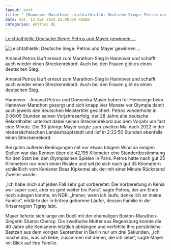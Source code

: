 ```yaml
---
layout: post
title: " [Hannover Marathon] Leichtathletik: Deutsche Siege: Petros und Mayer gewinnen ..."
date: Sat, 13 Apr 2024 22:00:00 +0200
categories: entries DE
---
```

[Leichtathletik: Deutsche Siege: Petros und Mayer gewinnen ...](https://www.volksstimme.de/panorama/deutsche-siege-petros-und-mayer-gewinnen-hannover-marathon-3825128)

![Leichtathletik: Deutsche Siege: Petros und Mayer gewinnen ...](https://bmg-images.forward-publishing.io/2024/04/14/5ac14b0a-76e3-4418-87e3-b9abcaa3007f.jpeg?rect=0%2C95%2C2048%2C1152&w=1024)

Amanal Petros läuft erneut zum Marathon-Sieg in Hannover und schafft auch wieder einen Streckenrekord. Auch bei den Frauen gibt es einen deutschen Sieg.

Amanal Petros läuft erneut zum Marathon-Sieg in Hannover und schafft auch wieder einen Streckenrekord. Auch bei den Frauen gibt es einen deutschen Sieg.

Hannover - Amanal Petros und Domenika Mayer haben für Heimsiege beim Hannover-Marathon gesorgt und sich knapp vier Monate vor Olympia damit auch jeweils den deutschen Meistertitel gesichert. Petros wiederholte in 2:06:05 Stunden seinen Vorjahreserfolg, der 28 Jahre alte deutsche Rekordhalter unterbot dabei seinen Streckenrekord aus dem Vorjahr um fast eine Minute. Die 33-jährige Mayer siegte zum zweiten Mal nach 2022 in der niedersächsischen Landeshauptstadt und lief in 2:23:50 Stunden ebenfalls einen Streckenrekord.

Bei guten äußeren Bedingungen mit nur etwas böigem Wind an einigen Stellen war das Rennen über die 42,195 Kilometer eine Standortbestimmung für den Start bei den Olympischen Spielen in Paris. Petros hatte nach gut 25 Kilometern nur noch einen Rivalen und setzte sich nach gut 35 Kilometern schließlich vom Kenianer Boaz Kipkemei ab, der mit einer Minute Rückstand Zweiter wurde.

„Ich habe mich auf jeden Fall sehr gut vorbereitet. Die Vorbereitung in Kenia war super cool, aber es geht weiter bis Paris“, sagte Petros, der am Ende noch zulegen konnte, im NDR. „Immer, wenn ich laufe, denke ich an meine Familie“, erklärte der in Eritrea geborene Läufer, dessen Familie in der Krisenregion Tigray lebt.

Mayer lieferte sich lange ein Duell mit der ehemaligen Boston-Marathon-Siegerin Sharon Cherop. Die zweifache Mutter aus Regensburg konnte die 40 Jahre alte Kenianerin letztlich abhängen und verfehlte ihre persönliche Bestzeit aus dem vorigen September in Berlin nur um drei Sekunden. „Ich mache das, was ich liebe, zusammen mit denen, die ich liebe“, sagte Mayer mit Blick auf ihre Familie.

